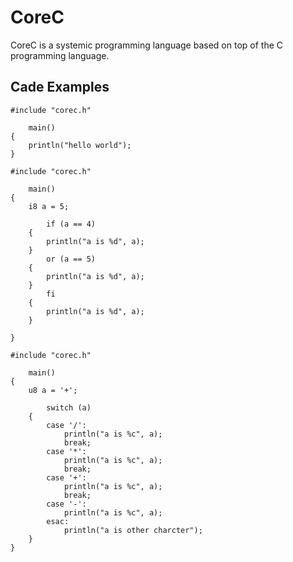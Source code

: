 # CoreC
CoreC is a systemic programming language based on top of the C programming language.

## Cade Examples
```
#include "corec.h"

    main()
{
    println("hello world");
}
```

```
#include "corec.h"

    main()
{
    i8 a = 5;

        if (a == 4)
    {
        println("a is %d", a);
    }
        or (a == 5)
    {
        println("a is %d", a);
    }
        fi
    {
        println("a is %d", a);
    }

}
```

```
#include "corec.h"

    main()
{
    u8 a = '+';

        switch (a)
    {
        case '/':
            println("a is %c", a);
            break;
        case '*':
            println("a is %c", a);
            break;
        case '+':
            println("a is %c", a);
            break;
        case '-':
            println("a is %c", a);
        esac:
            println("a is other charcter");
    }
}
```
